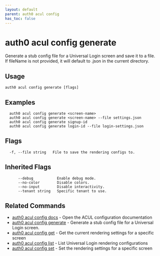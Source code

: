 ```yaml
---
layout: default
parent: auth0 acul config
has_toc: false
---
```

# auth0 acul config generate

Generate a stub config file for a Universal Login screen and save it to a file.
If fileName is not provided, it will default to <screen-name>.json in the current directory.

## Usage
```
auth0 acul config generate [flags]
```

## Examples

```
  auth0 acul config generate <screen-name>
  auth0 acul config generate <screen-name> --file settings.json
  auth0 acul config generate signup-id
  auth0 acul config generate login-id --file login-settings.json
```


## Flags

```
  -f, --file string   File to save the rendering configs to.
```


## Inherited Flags

```
      --debug           Enable debug mode.
      --no-color        Disable colors.
      --no-input        Disable interactivity.
      --tenant string   Specific tenant to use.
```


## Related Commands

- [auth0 acul config docs](auth0_acul_config_docs.md) - Open the ACUL configuration documentation
- [auth0 acul config generate](auth0_acul_config_generate.md) - Generate a stub config file for a Universal Login screen.
- [auth0 acul config get](auth0_acul_config_get.md) - Get the current rendering settings for a specific screen
- [auth0 acul config list](auth0_acul_config_list.md) - List Universal Login rendering configurations
- [auth0 acul config set](auth0_acul_config_set.md) - Set the rendering settings for a specific screen


